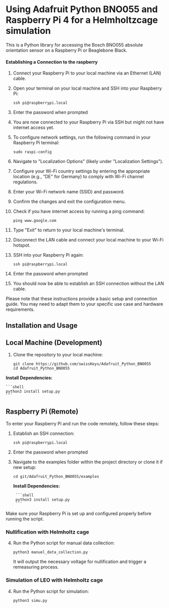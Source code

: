 # Using Adafruit Python BNO055 and Raspberry Pi 4 for a Helmholtzcage simulation

This is a Python library for accessing the Bosch BNO055 absolute orientation sensor on a Raspberry Pi or Beaglebone Black.

#### Establishing a Connection to the raspberry

1. Connect your Raspberry Pi to your local machine via an Ethernet (LAN) cable.

2. Open your terminal on your local machine and SSH into your Raspberry Pi:

    ```shell
    ssh pi@raspberrypi.local
    ```

3. Enter the password when prompted 

4. You are now connected to your Raspberry Pi via SSH but might not have internet access yet.

5. To configure network settings, run the following command in your Raspberry Pi terminal:

    ```shell
    sudo raspi-config
    ```

6. Navigate to "Localization Options" (likely under "Localization Settings").

7. Configure your Wi-Fi country settings by entering the appropriate location (e.g., "DE" for Germany) to comply with Wi-Fi channel regulations.

8. Enter your Wi-Fi network name (SSID) and password.

9. Confirm the changes and exit the configuration menu.

10. Check if you have internet access by running a ping command:

    ```shell
    ping www.google.com
    ```

11. Type "Exit" to return to your local machine's terminal.

12. Disconnect the LAN cable and connect your local machine to your Wi-Fi hotspot.

13. SSH into your Raspberry Pi again:

    ```shell
    ssh pi@raspberrypi.local
    ```

14. Enter the password when prompted

15. You should now be able to establish an SSH connection without the LAN cable.

Please note that these instructions provide a basic setup and connection guide. You may need to adapt them to your specific use case and hardware requirements.



## Installation and Usage

## Local Machine (Development)

1. Clone the repository to your local machine:

    ```shell
    git clone https://github.com/swissKeys/Adafruit_Python_BNO055
    cd Adafruit_Python_BNO055
    ```

**Install Dependencies:**

    ```shell
    python3 install setup.py
    ```

## Raspberry Pi (Remote)

To enter your Raspberry Pi and run the code remotely, follow these steps:

1. Establish an SSH connection:

    ```shell
    ssh pi@raspberrypi.local
    ```

2. Enter the password when prompted

3. Navigate to the examples folder within the project directory or clone it if new setup:

    ```shell
    cd git/Adafruit_Python_BNO055/examples
    ```
    **Install Dependencies:**

        ```shell
        python3 install setup.py
        ```

Make sure your Raspberry Pi is set up and configured properly before running the script.


### Nullification with Helmholtz cage

4. Run the Python script for manual data collection:

    ```shell
    python3 manuel_data_collection.py
    ```

    It will output the necessary voltage for nullification and trigger a remeasuring process. 






### Simulation of LEO with Helmholtz cage

4. Run the Python script for  simulation:

    ```shell
    python3 simu.py
    ```
